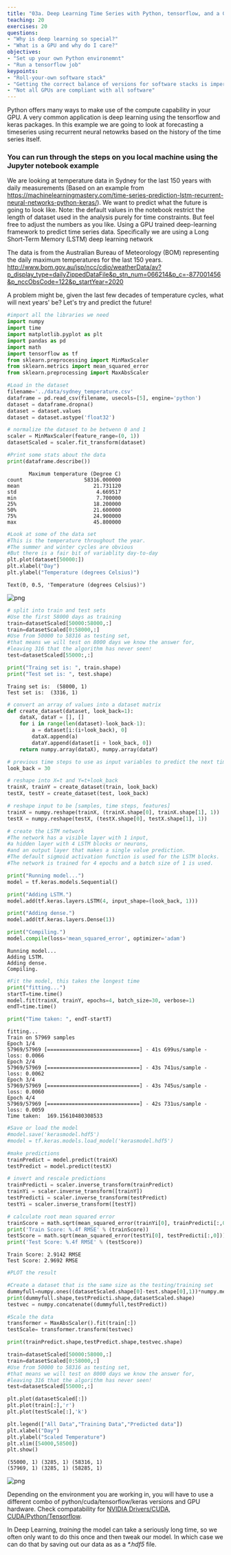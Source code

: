 ```yaml
---
title: "03a. Deep Learning Time Series with Python, tensorflow, and a GPU"
teaching: 20
exercises: 20
questions:
- "Why is deep learning so special?"
- "What is a GPU and why do I care?"
objectives:
- "Set up your own Python environemnt"
- "Run a tensorflow job"
keypoints:
- "Roll-your-own software stack"
- "Getting the correct balance of versions for software stacks is imperative"
- "Not all GPUs are compliant with all software"
---
```


Python offers many ways to make use of the compute capability in your GPU. A very common application is deep learning using the tensorflow and keras packages. In this example we are going to look at forecasting a timeseries using recurrent neural netowrks based on the history of the time series itself.

### You can run through the steps on you local machine using the Jupyter notebook example

We are looking at temperature data in Sydney for the last 150 years with daily measurements (Based on an example from 
https://machinelearningmastery.com/time-series-prediction-lstm-recurrent-neural-networks-python-keras/). We want to predict what the future is going to look like. Note: the default values in the notebook restrict the length of dataset used in the analysis purely for time constraints. But feel free to adjust the numbers as you like. Using a GPU trained deep-learning framework to predict time series data. Specifically we are using a Long Short-Term Memory (LSTM) deep learning network

The data is from the Australian Bureau of Meteorology (BOM) representing the daily maximum temperatures for the last 150 years. http://www.bom.gov.au/jsp/ncc/cdio/weatherData/av?p_display_type=dailyZippedDataFile&p_stn_num=066214&p_c=-877001456&p_nccObsCode=122&p_startYear=2020

A problem might be, given the last few decades of temperature cycles, what will next years' be? Let's try and predict the future!


```python
#import all the libraries we need
import numpy
import time
import matplotlib.pyplot as plt
import pandas as pd
import math
import tensorflow as tf
from sklearn.preprocessing import MinMaxScaler
from sklearn.metrics import mean_squared_error
from sklearn.preprocessing import MaxAbsScaler 
```


```python
#Load in the dataset
filename='../data/sydney_temperature.csv'
dataframe = pd.read_csv(filename, usecols=[5], engine='python')
dataset = dataframe.dropna()
dataset = dataset.values
dataset = dataset.astype('float32')

# normalize the dataset to be betwenn 0 and 1
scaler = MinMaxScaler(feature_range=(0, 1))
datasetScaled = scaler.fit_transform(dataset)

```


```python
#Print some stats about the data
print(dataframe.describe())
```

           Maximum temperature (Degree C)
    count                    58316.000000
    mean                        21.731120
    std                          4.669517
    min                          7.700000
    25%                         18.200000
    50%                         21.600000
    75%                         24.900000
    max                         45.800000



```python
#Look at some of the data set
#This is the temperature throughout the year.
#The summer and winter cycles are obvious
#But there is a fair bit of variablity day-to-day
plt.plot(dataset[50000:])
plt.xlabel("Day")
plt.ylabel("Temperature (degrees Celsius)")
```




    Text(0, 0.5, 'Temperature (degrees Celsius)')




![png](../fig/fig-03DL-temperature.png)



```python
# split into train and test sets
#Use the first 58000 days as training
train=datasetScaled[50000:58000,:]
train=datasetScaled[0:58000,:]
#Use from 50000 to 58316 as testing set, 
#that means we will test on 8000 days we know the answer for, 
#leaving 316 that the algorithm has never seen!
test=datasetScaled[55000:,:]

print("Traing set is: ", train.shape)
print("Test set is: ", test.shape)
```

    Traing set is:  (58000, 1)
    Test set is:  (3316, 1)



```python
# convert an array of values into a dataset matrix
def create_dataset(dataset, look_back=1):
	dataX, dataY = [], []
	for i in range(len(dataset)-look_back-1):
		a = dataset[i:(i+look_back), 0]
		dataX.append(a)
		dataY.append(dataset[i + look_back, 0])
	return numpy.array(dataX), numpy.array(dataY)

# previous time steps to use as input variables to predict the next time period
look_back = 30 

# reshape into X=t and Y=t+look_back
trainX, trainY = create_dataset(train, look_back)
testX, testY = create_dataset(test, look_back)

# reshape input to be [samples, time steps, features]
trainX = numpy.reshape(trainX, (trainX.shape[0], trainX.shape[1], 1))
testX = numpy.reshape(testX, (testX.shape[0], testX.shape[1], 1))
```


```python
# create the LSTM network
#The network has a visible layer with 1 input, 
#a hidden layer with 4 LSTM blocks or neurons, 
#and an output layer that makes a single value prediction. 
#The default sigmoid activation function is used for the LSTM blocks. 
#The network is trained for 4 epochs and a batch size of 1 is used.

print("Running model...")
model = tf.keras.models.Sequential()

print("Adding LSTM.")
model.add(tf.keras.layers.LSTM(4, input_shape=(look_back, 1)))

print("Adding dense.")
model.add(tf.keras.layers.Dense(1))

print("Compiling.")
model.compile(loss='mean_squared_error', optimizer='adam')
```

    Running model...
    Adding LSTM.
    Adding dense.
    Compiling.



```python
#Fit the model, this takes the longest time
print("fitting...")
startT=time.time()
model.fit(trainX, trainY, epochs=4, batch_size=30, verbose=1)
endT=time.time()

print("Time taken: ", endT-startT)
```

    fitting...
    Train on 57969 samples
    Epoch 1/4
    57969/57969 [==============================] - 41s 699us/sample - loss: 0.0066
    Epoch 2/4
    57969/57969 [==============================] - 43s 741us/sample - loss: 0.0062
    Epoch 3/4
    57969/57969 [==============================] - 43s 745us/sample - loss: 0.0060
    Epoch 4/4
    57969/57969 [==============================] - 42s 731us/sample - loss: 0.0059
    Time taken:  169.15610480308533



```python
#Save or load the model
#model.save('kerasmodel.hdf5')
#model = tf.keras.models.load_model('kerasmodel.hdf5')
```


```python
#make predictions
trainPredict = model.predict(trainX)
testPredict = model.predict(testX)

# invert and rescale predictions
trainPredicti = scaler.inverse_transform(trainPredict)
trainYi = scaler.inverse_transform([trainY])
testPredicti = scaler.inverse_transform(testPredict)
testYi = scaler.inverse_transform([testY])

# calculate root mean squared error
trainScore = math.sqrt(mean_squared_error(trainYi[0], trainPredicti[:,0]))
print('Train Score: %.4f RMSE' % (trainScore))
testScore = math.sqrt(mean_squared_error(testYi[0], testPredicti[:,0]))
print('Test Score: %.4f RMSE' % (testScore))

```

    Train Score: 2.9142 RMSE
    Test Score: 2.9692 RMSE



```python
#PLOT the result

#Create a dataset that is the same size as the testing/training set 
dummyfull=numpy.ones((datasetScaled.shape[0]-test.shape[0],1))*numpy.mean(testPredict)
print(dummyfull.shape,testPredicti.shape,datasetScaled.shape)
testvec = numpy.concatenate((dummyfull,testPredict))

#Scale the data
transformer = MaxAbsScaler().fit(train[:])
testScale= transformer.transform(testvec)

print(trainPredict.shape,testPredict.shape,testvec.shape)

train=datasetScaled[50000:58000,:]
train=datasetScaled[0:58000,:]
#Use from 50000 to 58316 as testing set, 
#that means we will test on 8000 days we know the answer for, 
#leaving 316 that the algorithm has never seen!
test=datasetScaled[55000:,:]

plt.plot(datasetScaled[:])
plt.plot(train[:],'r')
plt.plot(testScale[:],'k')

plt.legend(["All Data","Training Data","Predicted data"])
plt.xlabel("Day")
plt.ylabel("Scaled Temperature")
plt.xlim([54000,58500])
plt.show()
```

    (55000, 1) (3285, 1) (58316, 1)
    (57969, 1) (3285, 1) (58285, 1)



![png](../fig/fig-03DL-prediction.png)





Depending on the environment you are working in, you will have to use a different combo of python/cuda/tensorflow/keras versions and GPU hardware. Check compatability for [NVIDIA Drivers/CUDA](https://docs.nvidia.com/deploy/cuda-compatibility/index.html), [CUDA/Python/Tensorflow](https://www.tensorflow.org/install/source#tested_build_configurations).

In Deep Learning, *training* the model can take a seriously long time, so we often only want to do this once and then tweak our model. In which case we can do that by saving out our data as as a *\*.hdf5* file. 




